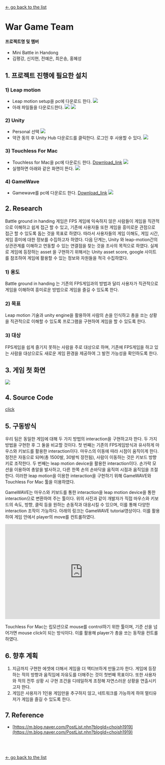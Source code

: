[← go back to the list](https://HandongHCI.github.io/StudentProjects/HCI2019S)

# War Game Team

####  프로젝트명 및 멤버
- Mini Battle in Handong
- 김평강, 신지현, 전예은, 최은송, 홍혜성
  

## 1. 프로젝트 진행에 필요한 설치

### 1) Leap motion
- Leap motion setup을 pc에 다운로드 한다. 
![](img/1.png)
- 아래 파일들을 다운로드한다. 
![](img/2.png)
![](img/3.png)

### 2) Unity
- Personal 선택
![](img/4.png)
- 약관 동의 후 Unity Hub 다운로드를 클릭한다. 로그인 후 사용할 수 있다.
![](img/5.png)

### 3) Touchless For Mac
- Touchless for Mac을 pc에 다운로드 한다. [Download_link](https://gallery.leapmotion.com/touchless-for-mac/) 
![](img/6.png)
- 실행하면 아래와 같은 화면이 뜬다.
![](img/7.png)

### 4) GameWave
- Gamewave를 pc에 다운로드 한다. [Download_link](http://uwyn.com/gamewave/)
![](img/8.png)



## 2. Research
Battle ground in handing 게임은 FPS 게임에 익숙하지 않은 사람들이 게임을 직관적으로 이해하고 쉽게 접근 할 수 있고, 기존에 사용자들 또한 게임을 흥미로운 관점으로 접근 할 수 있도록 돕는 것을 목표로 하였다. 따라서 사용자들의 게임 이해도, 게임 시간, 게임 흥미에 대한 정보를 수집하고자 하였다. 다음 단계는, Unity 와 leap-motion간의 상관관계를 이해하고 연동할 수 있는 연결점을 찾는 것을 조사의 목적으로 하였다. 실제로 게임에 등장하는 asset 을 구현하기 위해서는 Unity asset score, google 사이트를 참조하여 게임에 활용할 수 있는 정보와 자원들을 적극 수집하였다.

### 1) 용도
Battle ground in handing 는 기존의 FPS게임과의 방법과 달리 사용자가 직관적으로 게임을 이해하여 흥미로운 방법으로 게임을 즐길 수 있도록 한다.

### 2) 목표
Leap motion 기술과 unity engine을 활용하여 사람의 손을 인식하고 총을 쏘는 상황을 직관적으로 이해할 수 있도록 프로그램을 구현하여 게임을 할 수 있도록 한다.

### 3) 대상
FPS게임을 쉽게 즐기지 못하는 사람을 주로 대상으로 하며, 기존에 FPS게임을 하고 있는 사람을 대상으로도 새로운 게임 환경을 제공하여 그 발전 가능성을 확인하도록 한다.


## 3. 게임 첫 화면
![](img/9.png)


## 4. Source Code
[click](https://github.com/HandongHCI/HandongHCI.github.io/tree/master/StudentProjects/HCI2019S/LeapMotionWarGame/SourceCode)


## 5. 구동방식
우리 팀은 동일한 게임에 대해 두 가지 방법의 interaction을 구현하고자 한다. 두 가지 방법을 구현한 후 그 둘을 비교할 것이다. 첫 번째는 기존의 FPS게임방식과 유사하게 마우스와 키보드를 활용한 interaction이다.  마우스의 이동에 따라 시점이 움직이게 한다. 정전은 자동으로 되며(총 1500발, 30발씩 장전됨), 사람이 이동하는 것은 키보드 방향키로 조작한다. 두 번째는 leap motion device을 활용한 interaction이다. 손가락 모션을 이용하여 총알을 발사하고, 다른 한쪽 손의 손바닥을 움직여 시점과 움직임을 조절한다. 이러한 leap motion을 이용한 interaction을 구현하기 위해 GameWAVE와 Touchless For Mac 툴을 이용하였다.

GameWAVE는 마우스와 키보드를 통한 interaction을 leap motion device을 통한 interaction으로 변환하여 주는 툴이다. 위의 사진과 같이 개발자가 직접 마우스와 키보드의 속도, 방향, 클릭 등을 원하는 손동작과 대응시킬 수 있으며, 이를 통해 다양한 interaction 조작이 가능하다. 아래의 링크는 GameWAVE tutorial영상이다. 이를 활용하여 게임 안에서 player의 move를 컨트롤하였다.

<div style="position: relative; padding-bottom: 56.25%; padding-top: 25px; height: 0;"><iframe src="https://www.youtube.com/embed/bsQK3ab3YhQ" frameborder="0" allow="autoplay; encrypted-media" allowfullscreen style="position: absolute; top: 0; left: 0; width: 100%; height: 100%;"></iframe></div>
    
Touchless For Mac는 립모션으로 mouse를 control하기 위한 툴이며, 기준 선을 넘어가면 mouse click이 되는 방식이다. 이를 활용해 player가 총을 쏘는 동작을 컨트롤하였다. 


## 6. 향후 계획

1) 지금까지 구현한 에셋에 더해서 게임을 더 액티브하게 만들고자 한다. 게임에 등장하는 적의 방향과 움직임에 자유도를 더해주는 것이 첫번째 목표이다. 또한 사용자와 적의 전투 상황 시 구현 조건을 디테일하게 조정해 자연스러운 상황을 연출시키고자 한다. 
2) 게임은 사용자가 1인용 게임만을 추구하지 않고, 네트워크를 가능하게 하여 멀티유저가 게임을 즐길 수 있도록 한다.


## 7. Reference
- [https://m.blog.naver.com/PostList.nhn?blogId=choish1919](https://m.blog.naver.com/PostList.nhn?blogId=choish1919)

<br><br><br>
[← go back to the list](https://HandongHCI.github.io/StudentProjects/HCI2019S)